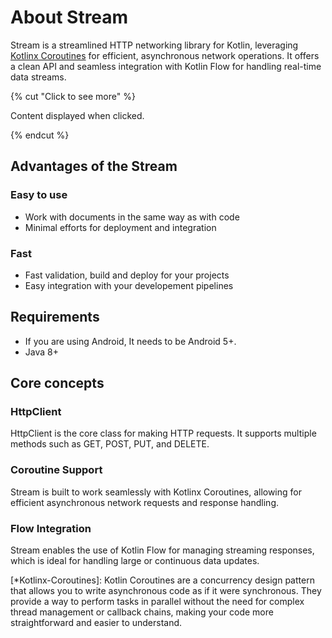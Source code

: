 # About Stream

Stream is a streamlined HTTP networking library for Kotlin, leveraging [Kotlinx Coroutines](*Kotlin-Coroutines) for efficient, asynchronous network operations. It offers a clean API and seamless integration with Kotlin Flow for handling real-time data streams.

{% cut "Click to see more" %}

Content displayed when clicked.

{% endcut %}

## Advantages of the Stream

### Easy to use
- Work with documents in the same way as with code
- Minimal efforts for deployment and integration

### Fast
- Fast validation, build and deploy for your projects
- Easy integration with your developement pipelines

## Requirements

- If you are using Android, It needs to be Android 5+.
- Java 8+

## Core concepts

### HttpClient
HttpClient is the core class for making HTTP requests. It supports multiple methods such as GET, POST, PUT, and DELETE.

### Coroutine Support
Stream is built to work seamlessly with Kotlinx Coroutines, allowing for efficient asynchronous network requests and response handling.

### Flow Integration
Stream enables the use of Kotlin Flow for managing streaming responses, which is ideal for handling large or continuous data updates.

[*Kotlinx-Coroutines]: Kotlin Coroutines are a concurrency design pattern that allows you to write asynchronous code as if it were synchronous. They provide a way to perform tasks in parallel without the need for complex thread management or callback chains, making your code more straightforward and easier to understand.
